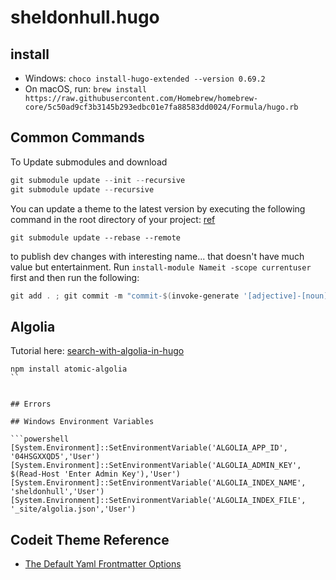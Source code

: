 # sheldonhull.hugo

## install

- Windows: `choco install-hugo-extended --version 0.69.2`
- On macOS, run: `brew install https://raw.githubusercontent.com/Homebrew/homebrew-core/5c50ad9cf3b3145b293edbc01e7fa88583dd0024/Formula/hugo.rb`

## Common Commands

To Update submodules and download

```powershell
git submodule update --init --recursive
git submodule update --recursive
```

You can update a theme to the latest version by executing the following command in the root directory of your project: [ref](https://gohugo.io/hosting-and-deployment/hosting-on-netlify)

```
git submodule update --rebase --remote
```


to publish dev changes with interesting name... that doesn't have much value but entertainment. Run `install-module Nameit -scope currentuser` first and then run the following:

```powershell
git add . ; git commit -m "commit-$(invoke-generate '[adjective]-[noun]')"; git push
```


## Algolia
Tutorial here:
[search-with-algolia-in-hugo](https://forestry.io/blog/search-with-algolia-in-hugo/)
```
npm install atomic-algolia
``


## Errors

## Windows Environment Variables

```powershell
[System.Environment]::SetEnvironmentVariable('ALGOLIA_APP_ID', '04HSGXXQD5','User')
[System.Environment]::SetEnvironmentVariable('ALGOLIA_ADMIN_KEY', $(Read-Host 'Enter Admin Key'),'User')
[System.Environment]::SetEnvironmentVariable('ALGOLIA_INDEX_NAME', 'sheldonhull','User')
[System.Environment]::SetEnvironmentVariable('ALGOLIA_INDEX_FILE', '_site/algolia.json','User')
```


## Codeit Theme Reference

- [The Default Yaml Frontmatter Options](https://codeit.suntprogramator.dev/theme-documentation-content/#front-matter)
